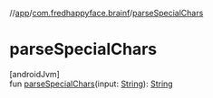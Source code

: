 //[app](../../index.md)/[com.fredhappyface.brainf](index.md)/[parseSpecialChars](parse-special-chars.md)

# parseSpecialChars

[androidJvm]\
fun [parseSpecialChars](parse-special-chars.md)(input: [String](https://kotlinlang.org/api/latest/jvm/stdlib/kotlin/-string/index.html)): [String](https://kotlinlang.org/api/latest/jvm/stdlib/kotlin/-string/index.html)
